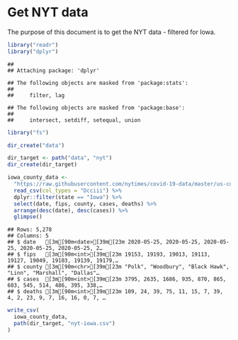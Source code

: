 Get NYT data
================

The purpose of this document is to get the NYT data - filtered for Iowa.

``` r
library("readr")
library("dplyr")
```

    ## 
    ## Attaching package: 'dplyr'

    ## The following objects are masked from 'package:stats':
    ## 
    ##     filter, lag

    ## The following objects are masked from 'package:base':
    ## 
    ##     intersect, setdiff, setequal, union

``` r
library("fs")
```

``` r
dir_create("data")

dir_target <- path("data", "nyt")
dir_create(dir_target)
```

``` r
iowa_county_data <- 
  "https://raw.githubusercontent.com/nytimes/covid-19-data/master/us-counties.csv" %>%
  read_csv(col_types = "Dcciii") %>%
  dplyr::filter(state == "Iowa") %>%
  select(date, fips, county, cases, deaths) %>%
  arrange(desc(date), desc(cases)) %>%
  glimpse()
```

    ## Rows: 5,278
    ## Columns: 5
    ## $ date   [3m[90m<date>[39m[23m 2020-05-25, 2020-05-25, 2020-05-25, 2020-05-25, 2020-05-25, 2…
    ## $ fips   [3m[90m<int>[39m[23m 19153, 19193, 19013, 19113, 19127, 19049, 19103, 19139, 19179,…
    ## $ county [3m[90m<chr>[39m[23m "Polk", "Woodbury", "Black Hawk", "Linn", "Marshall", "Dallas"…
    ## $ cases  [3m[90m<int>[39m[23m 3795, 2635, 1686, 935, 870, 865, 603, 545, 514, 486, 395, 338,…
    ## $ deaths [3m[90m<int>[39m[23m 109, 24, 39, 75, 11, 15, 7, 39, 4, 2, 23, 9, 7, 16, 16, 0, 7, …

``` r
write_csv(
  iowa_county_data,
  path(dir_target, "nyt-iowa.csv")
)
```

